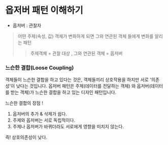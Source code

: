 
# 옵저버 패턴 이해하기



* 옵저버 : 관찰자 
 > 어떤 주제(속성, 값) 객체가 변화하게 되면 그와 연관된 객체 들에게 변화를 알리는 패턴
 >> 주제객체 = 관찰 대상 , 그와 연관된 객체 = 옵저버 



### 느슨한 결합(Loose Coupling)
객체들이 느슨한 결합을 하고 있다는 것은, 객체들끼리 상호작용을 하지만 서로 '의존성'이 낮다는 것입니다.
옵저버 패턴은 주제(데이터를 전달하는 객체) 와 옵저버(데이터를 받는 객체)가 느슨한 결합을 하고 있는 디자인 패턴입니다.

느슨한 결합의 장점 !
1. 옵저버의 추가 & 삭제가 쉽다.
2. 주제와 옵저버는 서로 독립적이다.
3. 주제나 옵저버가 바뀌더라도 서로에게 영향을 미치지 않는다.

즉! 상호의존성이 낮다.



